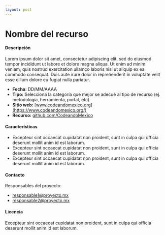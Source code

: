 ```yaml
---
layout: post
---
```


# Nombre del recurso

#### Descripción

Lorem ipsum dolor sit amet, consectetur adipiscing elit, sed do eiusmod tempor incididunt ut labore et dolore magna aliqua. Ut enim ad minim veniam, quis nostrud exercitation ullamco laboris nisi ut aliquip ex ea commodo consequat. Duis aute irure dolor in reprehenderit in voluptate velit esse cillum dolore eu fugiat nulla pariatur.

- **Fecha:** DD/MM/AAAA
- **Tipo:** Selecciona la categoría que mejor se adecué al tipo de recurso (ej. metodología, herramienta, portal, etc).
- **Sitio web:** [www.codeandomexico.org](https://www.codeandomexico.org/)
- **Recurso:** [github.com/CodeandoMexico](https://github.com/CodeandoMexico)

#### Características

* Excepteur sint occaecat cupidatat non proident, sunt in culpa qui officia deserunt mollit anim id est laborum.
* Excepteur sint occaecat cupidatat non proident, sunt in culpa qui officia deserunt mollit anim id est laborum.
* Excepteur sint occaecat cupidatat non proident, sunt in culpa qui officia deserunt mollit anim id est laborum.

#### Contacto

Responsables del proyecto:

- responsable1@proyecto.mx
- responsable2@proyecto.mx

#### Licencia

Excepteur sint occaecat cupidatat non proident, sunt in culpa qui officia deserunt mollit anim id est laborum.
